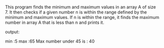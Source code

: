 This program finds the minimum and maximum values in an array A of size 7. It then checks if a given number n is within the range defined by the minimum and maximum values. If n is within the range, it finds the maximum number in array A that is less than n and prints it.

output:

min :5
max :65
Max number under 45 is : 40
